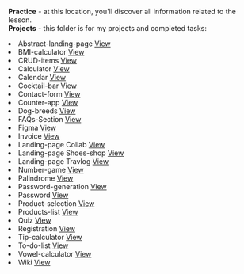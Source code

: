 <b>Practice</b> - at this location, you'll discover all information related to the lesson.<br>
<b>Projects</b> - this folder is for my projects and completed tasks: <br>
<li>Abstract-landing-page     <a href="https://ausrazunkiene.github.io/BIT/Projects/Abstract-landing-page/index.html">View</a></li>
<li>BMI-calculator     <a href="https://ausrazunkiene.github.io/BIT/Projects/BMI-calculator/index3.html">View</a></li>
<li>CRUD-items     <a href="https://ausrazunkiene.github.io/BIT/Projects/CRUD-items/index1.html">View</a></li>
<li>Calculator     <a href="https://ausrazunkiene.github.io/BIT/Projects/Calculator/index.html">View</a></li>
<li>Calendar     <a href="https://ausrazunkiene.github.io/BIT/Projects/Calendar/2023%20CALENDAR.html">View</a></li>
<li>Cocktail-bar    <a href="https://ausrazunkiene.github.io/BIT/Projects/Cocktail-bar/index.html">View</a></li>
<li>Contact-form     <a href="https://ausrazunkiene.github.io/BIT/Projects/Contact-form/Contact.html">View</a></li>
<li>Counter-app     <a href="https://ausrazunkiene.github.io/BIT/Projects/Counter-app/index1.html">View</a></li>
<li>Dog-breeds     <a href="https://ausrazunkiene.github.io/BIT/Projects/Dog-breeds/index.html">View</a></li>
<li>FAQs-Section     <a href="https://ausrazunkiene.github.io/BIT/Projects/FAQs-Section/index.html">View</a></li>
<li>Figma    <a href="https://ausrazunkiene.github.io/BIT/Projects/Figma/figma-second.html">View</a></li>
<li>Invoice     <a href="https://ausrazunkiene.github.io/BIT/Projects/Invoice/Sąskaitos%20šablonas.html">View</a></li>
<li>Landing-page Collab     <a href="https://ausrazunkiene.github.io/BIT/Projects/Landing-page/Collab/Collab.html">View</a></li>
<li>Landing-page Shoes-shop    <a href="https://ausrazunkiene.github.io/BIT/Projects/Shoes-shop/shop.html">View</a></li>
<li>Landing-page Travlog     <a href="https://ausrazunkiene.github.io/BIT/Projects/Landing-page/Travlog/Travlog.html">View</a></li>
<li>Number-game    <a href="https://ausrazunkiene.github.io/BIT/Projects/Number-game/index.html">View</a></li>
<li>Palindrome     <a href="https://ausrazunkiene.github.io/BIT/Projects/Palindrome/index5.html">View</a></li>
<li>Password-generation     <a href="https://ausrazunkiene.github.io/BIT/Projects/Password-generation/index7.html">View</a></li>
<li>Password     <a href="https://ausrazunkiene.github.io/BIT/Projects/Password/index.html">View</a></li>
<li>Product-selection     <a href="https://ausrazunkiene.github.io/BIT/Product-selection/index.html">View</a></li>
<li>Products-list   <a href="https://ausrazunkiene.github.io/BIT/Projects/Products-list/admin.html">View</a></li>
<li>Quiz    <a href="https://ausrazunkiene.github.io/BIT/Projects/Quiz/index.html">View</a></li>
<li>Registration    <a href="https://ausrazunkiene.github.io/BIT/Projects/Registration-of-people/Objektai.html">View</a></li>
<li>Tip-calculator    <a href="https://ausrazunkiene.github.io/BIT/Projects/Tip-calculator/index.html">View</a></li>
<li>To-do-list    <a href="https://ausrazunkiene.github.io/BIT/Projects/To-do-list/front-end/todos.html">View</a></li>
<li>Vowel-calculator    <a href="https://ausrazunkiene.github.io/BIT/Projects/Vowel-calculator/index2.html">View</a></li>
<li>Wiki    <a href="https://ausrazunkiene.github.io/BIT/Projects/Wiki-rendering/Richard%20Gere.html">View</a></li>


